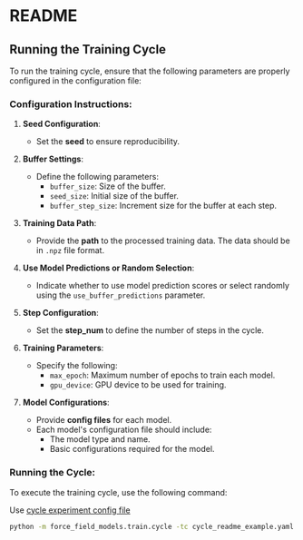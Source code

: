 # README

## Running the Training Cycle

To run the training cycle, ensure that the following parameters are properly configured in the configuration file:

### Configuration Instructions:
1. **Seed Configuration**:
   - Set the **seed** to ensure reproducibility.

2. **Buffer Settings**:
   - Define the following parameters:
     - `buffer_size`: Size of the buffer.
     - `seed_size`: Initial size of the buffer.
     - `buffer_step_size`: Increment size for the buffer at each step.

3. **Training Data Path**:
   - Provide the **path** to the processed training data. The data should be in `.npz` file format.

4. **Use Model Predictions or Random Selection**:
   - Indicate whether to use model prediction scores or select randomly using the `use_buffer_predictions` parameter.

5. **Step Configuration**:
   - Set the **step_num** to define the number of steps in the cycle.

6. **Training Parameters**:
   - Specify the following:
     - `max_epoch`: Maximum number of epochs to train each model.
     - `gpu_device`: GPU device to be used for training.

7. **Model Configurations**:
   - Provide **config files** for each model.  
   - Each model's configuration file should include:
     - The model type and name.
     - Basic configurations required for the model.

### Running the Cycle:

To execute the training cycle, use the following command:

Use [cycle experiment config file](force_field_models/sdf_experiments/test_configurations/cycle_readme_example.yaml)
```bash
python -m force_field_models.train.cycle -tc cycle_readme_example.yaml
```
